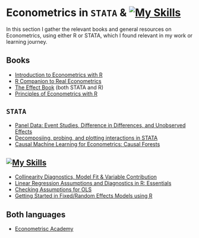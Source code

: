 # Econometrics in ``STATA`` & [![My Skills](https://skills.thijs.gg/icons?i=r)](https://skills.thijs.gg) 
In this section I gather the relevant books and general resources on Econometrics, using either R or STATA, which I found relevant in my work or learning journey.

## Books
- [Introduction to Econometrics with R](https://www.econometrics-with-r.org/index.html)
- [R Companion to Real Econometrics](https://bookdown.org/carillitony/bailey/)
- [The Effect Book](https://theeffectbook.net/ch-EventStudies.html?panelset=stata-code) (both STATA and R)
- [Principles of Econometrics with  R](https://bookdown.org/ccolonescu/RPoE4/)

## ```STATA```
- [Panel Data: Event Studies, Difference in Differences, and Unobserved Effects](https://donskerclass.github.io/EconometricsII/PanelDataI.html)
- [Decomposiing, probing, and plotting interactions in STATA](https://stats.oarc.ucla.edu/stata/seminars/interactions-stata/)
- [Causal Machine Learning for Econometrics: Causal Forests](https://towardsdatascience.com/causal-machine-learning-for-econometrics-causal-forests-5ab3aec825a7)


## [![My Skills](https://skills.thijs.gg/icons?i=r)](https://skills.thijs.gg)
- [Collinearity Diagnostics, Model Fit & Variable Contribution](https://cran.r-project.org/web/packages/olsrr/vignettes/regression_diagnostics.html)
- [Linear Regression Assumptions and Diagnostics in R: Essentials](http://www.sthda.com/english/articles/39-regression-model-diagnostics/161-linear-regression-assumptions-and-diagnostics-in-r-essentials/)
- [Checking Assumptions for OLS](https://www.rpubs.com/elliottb90/olsassumptions)
- [Getting Started in Fixed/Random Effects Models using R](https://rstudio-pubs-static.s3.amazonaws.com/372492_3e05f38dd3f248e89cdedd317d603b9a.html)

## Both languages
- [Econometrisc Academy](https://sites.google.com/site/econometricsacademy/home?authuser=0)
